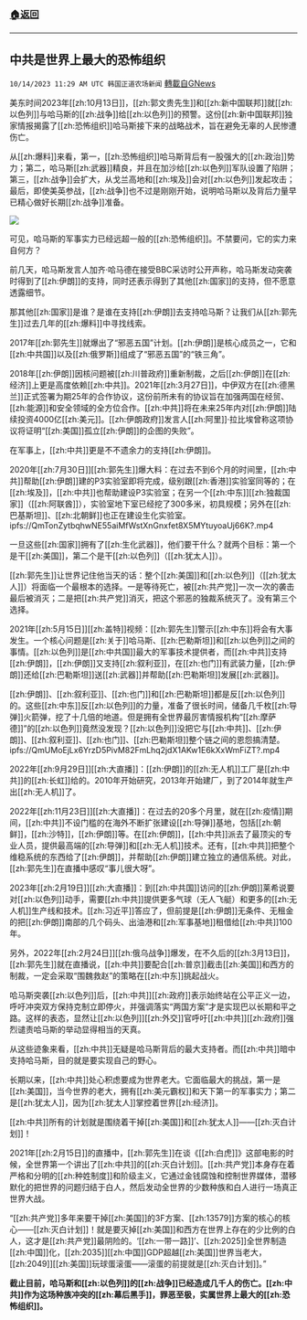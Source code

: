 ###  [:house:返回](README.md)
---


## 中共是世界上最大的恐怖组织
`10/14/2023 11:29 AM UTC 韩国正道农场新闻` [轉載自GNews](https://gnews.org/articles/1832732)

美东时间2023年[[zh:10月13日]]，[[zh:郭文贵先生]]和[[zh:新中国联邦]]就[[zh:以色列]]与哈马斯的[[zh:战争]]给[[zh:以色列]]的预警。这份[[zh:新中国联邦]]独家情报揭露了[[zh:恐怖组织]]哈马斯接下来的战略战术，旨在避免无辜的人民惨遭伤亡。

从[[zh:爆料]]来看，第一，[[zh:恐怖组织]]哈马斯背后有一股强大的[[zh:政治]]势力；第二，哈马斯[[zh:武器]]精良，并且在加沙给[[zh:以色列]]军队设置了陷阱；第三，[[zh:战争]]会扩大，从戈兰高地和[[zh:埃及]]会对[[zh:以色列]]发起攻击；最后，即使美英参战，[[zh:战争]]也不过是刚刚开始，说明哈马斯以及背后力量早已精心做好长期[[zh:战争]]准备。

![](https://i.imgur.com/DlpfToN.jpg)

可见，哈马斯的军事实力已经远超一般的[[zh:恐怖组织]]。不禁要问，它的实力来自何方？

前几天，哈马斯发言人加齐·哈马德在接受BBC采访时公开声称，哈马斯发动突袭时得到了[[zh:伊朗]]的支持，同时还表示得到了其他[[zh:国家]]的支持，但不愿意透露细节。

那其他[[zh:国家]]是谁？是谁在支持[[zh:伊朗]]去支持哈马斯？让我们从[[zh:郭先生]]过去几年的[[zh:爆料]]中寻找线索。

2017年[[zh:郭先生]]就爆出了“邪恶五国”计划。[[zh:伊朗]]是核心成员之一，它和[[zh:中共国]]以及[[zh:俄罗斯]]组成了“邪恶五国”的“铁三角”。

2018年[[zh:伊朗]]因核问题被[[zh:川普政府]]重新制裁，之后[[zh:伊朗]]在[[zh:经济]]上更是高度依赖[[zh:中共]]。2021年[[zh:3月27日]]，中伊双方在[[zh:德黑兰]]正式签署为期25年的合作协议，这份前所未有的协议旨在加强两国在经贸、[[zh:能源]]和安全领域的全方位合作。[[zh:中共]]将在未来25年内对[[zh:伊朗]]陆续投资4000亿[[zh:美元]]。[[zh:伊朗政府]]发言人[[zh:阿里]]·拉比埃曾称这项协议将证明“[[zh:美国]]孤立[[zh:伊朗]]的企图的失败”。

在军事上，[[zh:中共]]更是不不遗余力的支持[[zh:伊朗]]。

2020年[[zh:7月30日]][[zh:郭先生]]爆大料：在过去不到6个月的时间里，[[zh:中共]]帮助[[zh:伊朗]]建的P3实验室即将完成，级别跟[[zh:香港]]实验室同等的；在[[zh:埃及]]，[[zh:中共]]也帮助建设P3实验室；在另一个[[zh:中东]][[zh:独裁国家]]（[[zh:阿联酋]]），实验室地下室已经挖了300多米，初具规模；另外在[[zh:巴基斯坦]]、[[zh:北朝鲜]]也正在建设生化实验室。
ipfs://QmTonZytbqhwNE55aiMfWstXnGnxfet8X5MYtuyoaUj66K?.mp4

一旦这些[[zh:国家]]拥有了[[zh:生化武器]]，他们要干什么？就两个目标：第一个是干[[zh:美国]]，第二个是干[[zh:以色列]]（[[zh:犹太人]]）。

[[zh:郭先生]]让世界记住他当天的话：整个[[zh:美国]]和[[zh:以色列]]（[[zh:犹太人]]）将面临一个最根本的选择。一是等待死亡，被[[zh:共产党]]一次一次的袭击最后被消灭；二是把[[zh:共产党]]消灭，把这个邪恶的独裁系统灭了。没有第三个选择。

2021年[[zh:5月15日]][[zh:盖特]]视频：[[zh:郭先生]]警示[[zh:中东]]将会有大事发生。一个核心问题是[[zh:关于]]哈马斯、[[zh:巴勒斯坦]]和[[zh:以色列]]之间的事情。[[zh:以色列]]是[[zh:中共国]]最大的军事技术提供者，而[[zh:中共]]支持[[zh:伊朗]]，[[zh:伊朗]]又支持[[zh:叙利亚]]，在[[zh:也门]]有武装力量，[[zh:伊朗]]还给[[zh:巴勒斯坦]]送[[zh:武器]]并帮助[[zh:巴勒斯坦]]发展[[zh:武器]]。

[[zh:伊朗]]、[[zh:叙利亚]]、[[zh:也门]]和[[zh:巴勒斯坦]]都是反[[zh:以色列]]的。这些[[zh:中东]]反[[zh:以色列]]的力量，准备了很长时间，储备几千枚[[zh:导弹]]火箭弹，挖了十几倍的地道。但是拥有全世界最厉害情报机构“[[zh:摩萨德]]”的[[zh:以色列]]竟然没发现？[[zh:以色列]]没把它与[[zh:中共]]、[[zh:伊朗]]、[[zh:叙利亚]]、[[zh:也门]]、[[zh:巴勒斯坦]]整个链之间的恩怨搞清楚。
ipfs://QmUMoEjLx6YrzD5PivM82FmLhq2jdX1AKw1E6kXxWmFiZT?.mp4

2022年[[zh:9月29日]][[zh:大直播]]：[[zh:伊朗]]的[[zh:无人机]]工厂是[[zh:中共]]的[[zh:长虹]]给的。2010年开始研究，2013年开始建厂，到了2014年就生产出[[zh:无人机]]了。

2022年[[zh:11月23日]][[zh:大直播]]：在过去的20多个月里，就在[[zh:疫情]]期间，[[zh:中共]]不设门槛的在海外不断扩张建设[[zh:导弹]]基地，包括[[zh:朝鲜]]，[[zh:沙特]]，[[zh:伊朗]]等。在[[zh:伊朗]]，[[zh:中共]]派去了最顶尖的专业人员，提供最高端的[[zh:导弹]]和[[zh:无人机]]技术。还有，[[zh:中共]]把整个维稳系统的东西给了[[zh:伊朗]]，并帮助[[zh:伊朗]]建立独立的通信系统。对此，[[zh:郭先生]]在直播中感叹“事儿很大呀”。

2023年[[zh:2月19日]][[zh:大直播]]：到[[zh:中共国]]访问的[[zh:伊朗]]莱希说要对[[zh:以色列]]动手，需要[[zh:中共]]提供更多气球（无人飞艇）和更多的[[zh:无人机]]生产线和技术。[[zh:习近平]]答应了，但前提是[[zh:伊朗]]无条件、无租金的把[[zh:伊朗]]南部的几个码头、出油港和[[zh:军事基地]]租借给[[zh:中共]]100年。

另外，2022年[[zh:2月24日]][[zh:俄乌战争]]爆发，在不久后的[[zh:3月13日]]，[[zh:郭先生]]就在直播说，[[zh:中共]]要配合[[zh:普京]]截击[[zh:美国]]和西方的制裁，一定会采取“围魏救赵”的策略在[[zh:中东]]挑起战火。

哈马斯突袭[[zh:以色列]]后，[[zh:中共]][[zh:政府]]表示始终站在公平正义一边，呼吁冲突双方保持克制立即停火，并强调落实“两国方案”才是实现巴以长期和平之路。这样的表态，显然让[[zh:以色列]][[zh:外交]]官呼吁[[zh:中共]][[zh:政府]]强烈谴责哈马斯的举动显得相当的天真。

从这些迹象来看，[[zh:中共]]无疑是哈马斯背后的最大支持者。而[[zh:中共]]暗中支持哈马斯，目的就是要实现自己的野心。

长期以来，[[zh:中共]]处心积虑要成为世界老大。它面临最大的挑战，第一是[[zh:美国]]，当今世界的老大，拥有[[zh:美元霸权]]和天下第一的军事实力；第二是[[zh:犹太人]]，因为[[zh:犹太人]]掌控着世界[[zh:经济]]。

[[zh:中共]]所有的计划就是围绕着干掉[[zh:美国]]和[[zh:犹太人]]——[[zh:灭白计划]]！

2021年[[zh:2月15日]]的直播中，[[zh:郭先生]]在谈《[[zh:白虎]]》这部电影的时候，全世界第一个讲出了[[zh:中共]]的[[zh:灭白计划]]。[[zh:共产党]]本身存在着严格和分明的[[zh:种姓制度]]和阶级主义，它通过金钱腐蚀和控制世界媒体，潜移默化的把世界的问题归结于白人，然后发动全世界的少数种族和白人进行一场真正世界大战。

“[[zh:共产党]]多年来要干掉[[zh:美国]]的3F方案、[[zh:13579]]方案的核心的核心——[[zh:灭白计划]]！就是要灭掉[[zh:美国]]和西方在世界上存在的少比例的白人，这才是[[zh:共产党]]最阴险的。‘[[zh:一带一路]]’、[[zh:2025]]全世界制造[[zh:中国]]化，[[zh:2035]][[zh:中国]]GDP超越[[zh:美国]]世界当老大，[[zh:2049]][[zh:美国]]玩球蛋滚蛋——滚蛋的前提就是[[zh:灭白计划]]。”

**截止目前，哈马斯和[[zh:以色列]]的[[zh:战争]]已经造成几千人的伤亡。[[zh:中共]]作为这场种族冲突的[[zh:幕后黑手]]，罪恶至极，实属世界上最大的[[zh:恐怖组织]]。**
